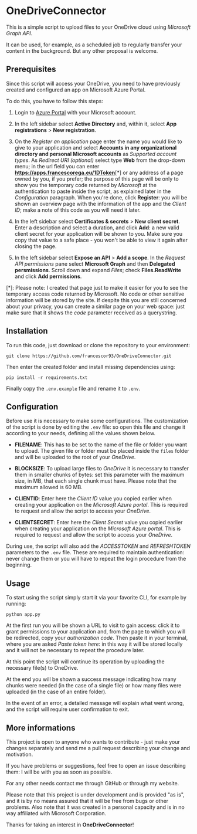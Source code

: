 # OneDriveConnector

This is a simple script to upload files to your OneDrive cloud using *Microsoft Graph API*.

It can be used, for example, as a scheduled job to regularly transfer your content in the background. But any other proposal is welcome.

## Prerequisites

Since this script will access your OneDrive, you need to have previously created and configured an app on Microsoft Azure Portal.

To do this, you have to follow this steps:

1. Login to [Azure Portal](https://portal.azure.com) with your Microsoft account.

2. In the left sidebar select **Active Directory** and, within it, select **App registrations** > **New registration**.

3. On the *Register an application* page enter the name you would like to give to your application and select **Accounts in any organizational directory and personal Microsoft accounts** as *Supported account types*. As *Redirect URI (optional)* select type **Web** from the drop-down menu; in the url field you can enter **<https://apps.francescorega.eu/1DToken>**[*] or any address of a page owned by you, if you prefer; the purpose of this page will be only to show you the temporary code returned by *Microsoft* at the authentication to paste inside the script, as explained later in the *Configuration* paragraph. When you're done, click **Register**: you will be shown an overview page with the information of the app and the *Client ID*; make a note of this code as you will need it later.

4. In the left sidebar select **Certificates & secrets** > **New client secret**. Enter a description and select a duration, and click **Add**: a new valid client secret for your application will be shown to you. Make sure you copy that value to a safe place - you won't be able to view it again after closing the page.

5. In the left sidebar select **Expose an API** > **Add a scope**. In the *Request API permissions* pane select **Microsoft Graph** and then **Delegated persmissions**. Scroll down and expand *Files*; check **Files.ReadWrite** and click **Add permissions**.

[*]: Please note: I created that page just to make it easier for you to see the temporary access code returned by Microsoft. No code or other sensitive information will be stored by the site. If despite this you are still concerned about your privacy, you can create a similar page on your web space: just make sure that it shows the *code* parameter received as a querystring.

##  Installation

To run this code, just download or clone the repository to your environment:

```git clone https://github.com/francescor93/OneDriveConnector.git```

Then enter the created folder and install missing dependencies using:

```pip install -r requirements.txt```

Finally copy the ```.env.example``` file and rename it to ```.env```.

## Configuration

Before use it is necessary to make some configurations. The customization of the script is done by editing the ```.env``` file: so open this file and change it according to your needs, defining all the values shown below.

* **FILENAME**: This has to be set to the name of the file or folder you want to upload. The given file or folder must be placed inside the ```files``` folder and will be uploaded to the root of your *OneDrive*.

* **BLOCKSIZE**: To upload large files to *OneDrive* it is necessary to transfer them in smaller chunks of bytes: set this parameter with the maximum size, in MB, that each single chunk must have. Please note that the maximum allowed is 60 MB.

* **CLIENTID**: Enter here the *Client ID* value you copied earlier when creating your application on the *Microsoft Azure portal*. This is required to request and allow the script to access your *OneDrive*.

* **CLIENTSECRET**: Enter here the *Client Secret* value you copied earlier when creating your application on the *Microsoft Azure portal*. This is required to request and allow the script to access your *OneDrive*.

During use, the script will also add the *ACCESSTOKEN* and *REFRESHTOKEN* parameters to the ```.env``` file. These are required to maintain authentication: never change them or you will have to repeat the login procedure from the beginning.

## Usage

To start using the script simply start it via your favorite CLI, for example by running:

```python app.py```

At the first run you will be shown a URL to visit to gain access: click it to grant permissions to your application and, from the page to which you will be redirected, copy your *authorization code*. Then paste it in your terminal, where you are asked *Paste token here*: in this way it will be stored locally and it will not be necessary to repeat the procedure later.

At this point the script will continue its operation by uploading the necessary file(s) to OneDrive.

At the end you will be shown a success message indicating how many chunks were needed (in the case of a single file) or how many files were uploaded (in the case of an entire folder).

In the event of an error, a detailed message will explain what went wrong, and the script will require user confirmation to exit.

## More informations

This project is open to anyone who wants to contribute - just make your changes separately and send me a pull request describing your change and motivation.

If you have problems or suggestions, feel free to open an issue describing them: I will be with you as soon as possible.

For any other needs contact me through GitHub or through my website.

Please note that this project is under development and is provided "as is", and it is by no means assured that it will be free from bugs or other problems. Also note that it was created in a personal capacity and is in no way affiliated with Microsoft Corporation.

Thanks for taking an interest in **OneDriveConnector**!
